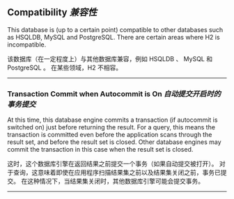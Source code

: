 ## Compatibility *兼容性*

This database is (up to a certain point) compatible to other databases such as HSQLDB, MySQL and PostgreSQL.
There are certain areas where H2 is incompatible.


该数据库（在一定程度上）与其他数据库兼容，例如 HSQLDB 、 MySQL 和 PostgreSQL 。
在某些领域，H2 不相容。

---

### Transaction Commit when Autocommit is On *自动提交开启时的事务提交*

At this time, this database engine commits a transaction (if autocommit is switched on) just before returning the result.
For a query, this means the transaction is committed even before the application scans through the result set, and before the result set is closed.
Other database engines may commit the transaction in this case when the result set is closed.


这时，这个数据库引擎在返回结果之前提交一个事务（如果自动提交被打开）。
对于查询，这意味着即使在应用程序扫描结果集之前以及结果集关闭之前，事务已提交。
在这种情况下，当结果集关闭时，其他数据库引擎可能会提交事务。

---
